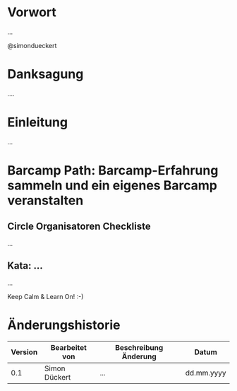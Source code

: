 # Vorwort

...

\@simondueckert

# Danksagung

....

# Einleitung

...

# Barcamp Path: Barcamp-Erfahrung sammeln und ein eigenes Barcamp veranstalten

## Circle Organisatoren Checkliste
...

## Kata: ...
...

Keep Calm & Learn On! :-)

# Änderungshistorie
| Version | Bearbeitet von | Beschreibung Änderung | Datum |
|---------|----------------|-----------------------|-------|
| 0.1 | Simon Dückert | ... | dd.mm.yyyy |